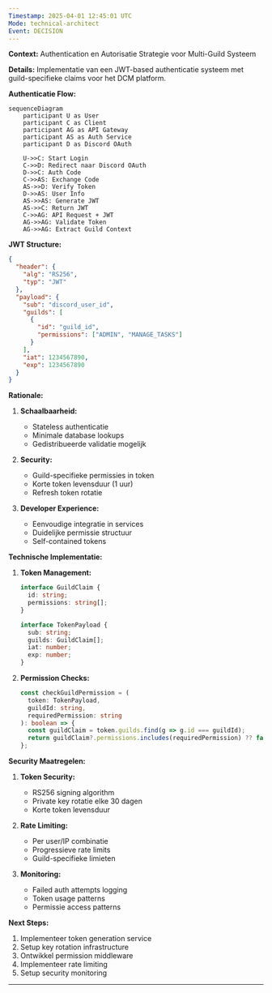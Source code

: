 ```yaml
---
Timestamp: 2025-04-01 12:45:01 UTC
Mode: technical-architect
Event: DECISION
---
```


**Context:** Authentication en Autorisatie Strategie voor Multi-Guild Systeem

**Details:**
Implementatie van een JWT-based authenticatie systeem met guild-specifieke claims voor het DCM platform.

**Authenticatie Flow:**
```mermaid
sequenceDiagram
    participant U as User
    participant C as Client
    participant AG as API Gateway
    participant AS as Auth Service
    participant D as Discord OAuth

    U->>C: Start Login
    C->>D: Redirect naar Discord OAuth
    D->>C: Auth Code
    C->>AS: Exchange Code
    AS->>D: Verify Token
    D->>AS: User Info
    AS->>AS: Generate JWT
    AS->>C: Return JWT
    C->>AG: API Request + JWT
    AG->>AG: Validate Token
    AG->>AG: Extract Guild Context
```

**JWT Structure:**
```json
{
  "header": {
    "alg": "RS256",
    "typ": "JWT"
  },
  "payload": {
    "sub": "discord_user_id",
    "guilds": [
      {
        "id": "guild_id",
        "permissions": ["ADMIN", "MANAGE_TASKS"]
      }
    ],
    "iat": 1234567890,
    "exp": 1234567890
  }
}
```

**Rationale:**
1. **Schaalbaarheid:**
   - Stateless authenticatie
   - Minimale database lookups
   - Gedistribueerde validatie mogelijk

2. **Security:**
   - Guild-specifieke permissies in token
   - Korte token levensduur (1 uur)
   - Refresh token rotatie

3. **Developer Experience:**
   - Eenvoudige integratie in services
   - Duidelijke permissie structuur
   - Self-contained tokens

**Technische Implementatie:**
1. **Token Management:**
   ```typescript
   interface GuildClaim {
     id: string;
     permissions: string[];
   }

   interface TokenPayload {
     sub: string;
     guilds: GuildClaim[];
     iat: number;
     exp: number;
   }
   ```

2. **Permission Checks:**
   ```typescript
   const checkGuildPermission = (
     token: TokenPayload,
     guildId: string,
     requiredPermission: string
   ): boolean => {
     const guildClaim = token.guilds.find(g => g.id === guildId);
     return guildClaim?.permissions.includes(requiredPermission) ?? false;
   };
   ```

**Security Maatregelen:**
1. **Token Security:**
   - RS256 signing algorithm
   - Private key rotatie elke 30 dagen
   - Korte token levensduur

2. **Rate Limiting:**
   - Per user/IP combinatie
   - Progressieve rate limits
   - Guild-specifieke limieten

3. **Monitoring:**
   - Failed auth attempts logging
   - Token usage patterns
   - Permissie access patterns

**Next Steps:**
1. Implementeer token generation service
2. Setup key rotation infrastructure
3. Ontwikkel permission middleware
4. Implementeer rate limiting
5. Setup security monitoring

---
